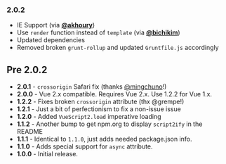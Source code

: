 ### 2.0.2

- IE Support (via **[@akhoury](https://github.com/akhoury)**)
- Use `render` function instead of `template` (via **[@bichikim](https://github.com/bichikim)**)
- Updated dependencies
- Removed broken `grunt-rollup` and updated `Gruntfile.js` accordingly

## Pre 2.0.2

- __2.0.1__ - `crossorigin` Safari fix (thanks [@mingchuno](https://github.com/mingchuno)!)
- __2.0.0__ - Vue 2.x compatible. Requires Vue 2.x. Use 1.2.2 for Vue 1.x.
- __1.2.2__ - Fixes broken `crossorigin` attribute (thx @grempe!)
- __1.2.1__ - Just a bit of perfectionism to fix a non-issue issue
- __1.2.0__ - Added `VueScript2.load` imperative loading
- __1.1.2__ - Another bump to get npm.org to display `script2ify` in the README
- __1.1.1__ - Identical to `1.1.0`, just adds needed package.json info.
- __1.1.0__ - Adds special support for `async` attribute.
- __1.0.0__ - Initial release.
